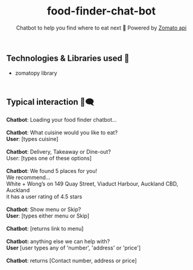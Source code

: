 <h1 align="center">
  food-finder-chat-bot
</h1>
<p align="center">
<p align="center">
Chatbot to help you find where to eat next 🍕 Powered by <a href="https://developers.zomato.com/documentation#/" target="_blank">Zomato api</a> 
</p>

<br>
<h2>
Technologies & Libraries used 🚀
  </h2>
  <p> 
    <ul>
     <li>zomatopy library</li>
    </ul>
  </p>
<h2>
  <br>
Typical interaction 💬🗨
  </h2>
  <p>
  <b>Chatbot</b>: Loading your food finder chatbot...
  <br>
  <br>
<b>Chatbot</b>: What cuisine would you like to eat?
  <br>
<b>User</b>: [types cuisine]
  <br>
  <br>
<b>Chatbot</b>: Delivery, Takeaway or Dine-out?
  <br>
  User: [types one of these options]
    <br>
  <br>
  <b>Chatbot</b>: We found 5 places for you!
  <br>
We recommend...
  <br>
White + Wong’s on 149 Quay Street, Viaduct Harbour, Auckland CBD, Auckland
  <br>
it has a user rating of 4.5 stars
    <br>
  <br>
  <b>Chatbot</b>: Show menu or Skip?
  <br>
  <b>User</b>: [types either menu or Skip]
      <br>
  <br>
  <b>Chatbot</b>: [returns link to menu]
  <br>
<br>
  <b>Chatbot:</b> anything else we can help with?
  <br>
  <b>User</b> [user types any of 'number', 'address' or 'price']
  <br>
  <br>
  <b>Chatbot</b>: returns [Contact number, address or price]
    </p>
  <h2>

